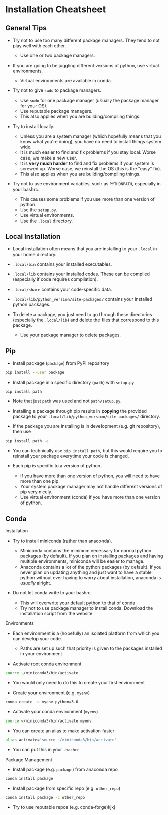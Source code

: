 
Installation Cheatsheet
=============================

General Tips
--------------
* Try not to use too many different package managers. They tend to not play well with each other.
  * Use one or two package managers.

* If you are going to be juggling different versions of python, use virtual environments.
  * Virtual environments are available in conda.
  
* Try not to give `sudo` to package managers.
  * Use `sudo` for one package manager (usually the package manager for your OS).
  * Use reputable package managers.
  * This also applies when you are building/compiling things.
  
* Try to install locally.
  * Unless you are a system manager (which hopefully means that you know what you're doing), you
    have no need to install things system wide.
  * It is much easier to find and fix problems if you stay local. Worse case, we make a new user.
  * It is **very much harder** to find and fix problems if your system is screwed up. Worse case, we
    reinstall the OS (this is the "easy" fix).
  * This also applies when you are building/compiling things.
  
* Try not to use environment variables, such as `PYTHONPATH`, especially in your bashrc.
  * This causes some problems if you use more than one version of python.
  * Use the `setup.py`.
  * Use virtual environments.
  * Use the `.local` directory.

Local Installation
----------------------
* Local installation often means that you are installing to your `.local` in your home directory.

* `.local/bin` contains your installed executables.

* `.local/lib` contains your installed codes. These can be compiled (especially if code requires
  compilation).

* `.local/share` contains your code-specific data.

* `.local/lib/python_version/site-packages/` contains your installed python packages.

* To delete a package, you just need to go through these directories (especially the `.local/lib`)
  and delete the files that correspond to this package.

  * Use your package manager to delete packages.

Pip
----
* Install package (`package`) from PyPI repository
```bash
pip install --user package
```

* Install package in a specific directory (`path`) with `setup.py`
```bash
pip install path
```
  * Note that just `path` was used and not `path/setup.py`.

* Installing a package through pip results in **copying** the provided package to your
  `.local/lib/python_version/site-packages/` directory.
  
* If the package you are installing is in development (e.g. git repository), then use
```bash
pip install path -e
```

  * You can technically use `pip install path`, but this would require you to reinstall your package
    everytime your code is changed.
  
* Each pip is specific to a version of python.

  * If you have more than one version of python, you will need to have more than one pip.
  * Your system package manager may not handle different versions of pip very nicely.
  * Use virtual environment (conda) if you have more than one version of python.

Conda
------

Installation

* Try to install miniconda (rather than anaconda).

  * Miniconda contains the minimum necessary for normal python packages (by default). If you plan on
    installing packages and having multiple environments, miniconda will be easier to manage.
  * Anaconda contains a lot of the python packages (by default). If you never plan on updating
    anything and just want to have a stable python without ever having to worry about installation,
    anaconda is *usually* alright.

* Do not let conda write to your bashrc.

  * This will overwrite your default python to that of conda.
  * Try not to use package manager to install conda. Download the installation script from the 
    website.

Environments

* Each environment is a (hopefully) an isolated platform from which you can develop your code.

  * Paths are set up such that priority is given to the packages installed in your environment 

* Activate root conda environment
```bash
source ~/miniconda3/bin/activate
```
  
  * You would only need to do this to create your first environment

* Create your environment (e.g. `myenv`)
```bash
conda create -n myenv python=3.6
```

* Activate your conda environment (`myenv`)
```bash
source ~/miniconda3/bin/activate myenv
```

* You can create an alias to make activation faster
```bash
alias activate='source ~/miniconda3/bin/activate'
```

  * You can put this in your `.bashrc`

Package Management

* Install package (e.g. `package`) from anaconda repo
```bash
conda install package
```

* Install package from specific repo (e.g. `other_repo`)
```bash
conda install package -c other_repo
```

  * Try to use reputable repos (e.g. conda-forge)kjkj
